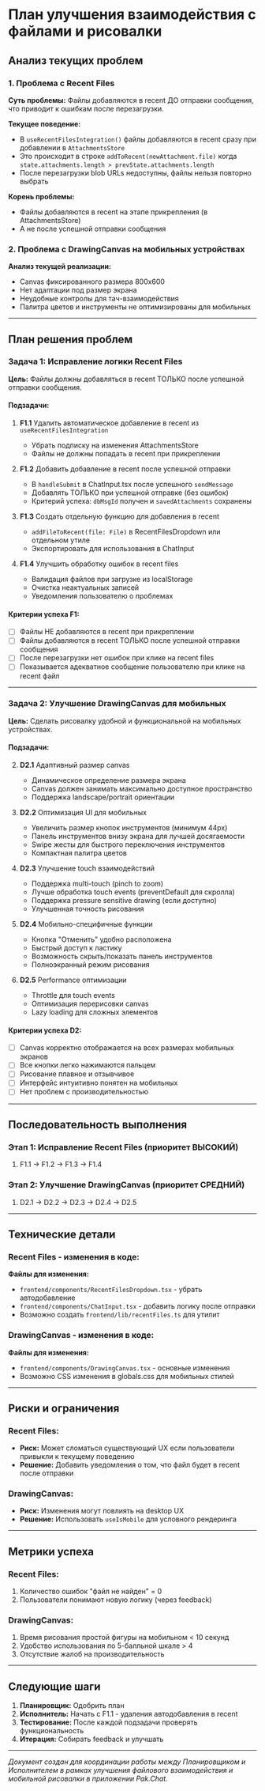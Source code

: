 # План улучшения взаимодействия с файлами и рисовалки

## Анализ текущих проблем

### 1. Проблема с Recent Files
**Суть проблемы:** Файлы добавляются в recent ДО отправки сообщения, что приводит к ошибкам после перезагрузки.

**Текущее поведение:**
- В `useRecentFilesIntegration()` файлы добавляются в recent сразу при добавлении в `AttachmentsStore`
- Это происходит в строке `addToRecent(newAttachment.file)` когда `state.attachments.length > prevState.attachments.length`
- После перезагрузки blob URLs недоступны, файлы нельзя повторно выбрать

**Корень проблемы:**
- Файлы добавляются в recent на этапе прикрепления (в AttachmentsStore)
- А не после успешной отправки сообщения

### 2. Проблема с DrawingCanvas на мобильных устройствах
**Анализ текущей реализации:**
- Canvas фиксированного размера 800x600
- Нет адаптации под размер экрана
- Неудобные контролы для тач-взаимодействия
- Палитра цветов и инструменты не оптимизированы для мобильных

---

## План решения проблем

### Задача 1: Исправление логики Recent Files
**Цель:** Файлы должны добавляться в recent ТОЛЬКО после успешной отправки сообщения.

#### Подзадачи:
1. **F1.1** Удалить автоматическое добавление в recent из `useRecentFilesIntegration`
   - Убрать подписку на изменения AttachmentsStore
   - Файлы не должны попадать в recent при прикреплении

2. **F1.2** Добавить добавление в recent после успешной отправки
   - В `handleSubmit` в ChatInput.tsx после успешного `sendMessage`
   - Добавлять ТОЛЬКО при успешной отправке (без ошибок)
   - Критерий успеха: `dbMsgId` получен и `savedAttachments` сохранены

3. **F1.3** Создать отдельную функцию для добавления в recent
   - `addFileToRecent(file: File)` в RecentFilesDropdown или отдельном утиле
   - Экспортировать для использования в ChatInput

4. **F1.4** Улучшить обработку ошибок в recent files
   - Валидация файлов при загрузке из localStorage
   - Очистка неактуальных записей
   - Уведомления пользователю о проблемах

#### Критерии успеха F1:
- [ ] Файлы НЕ добавляются в recent при прикреплении
- [ ] Файлы добавляются в recent ТОЛЬКО после успешной отправки сообщения
- [ ] После перезагрузки нет ошибок при клике на recent files
- [ ] Показывается адекватное сообщение пользователю при клике на recent файл

---

### Задача 2: Улучшение DrawingCanvas для мобильных
**Цель:** Сделать рисовалку удобной и функциональной на мобильных устройствах.

#### Подзадачи:
2. **D2.1** Адаптивный размер canvas
   - Динамическое определение размера экрана
   - Canvas должен занимать максимально доступное пространство
   - Поддержка landscape/portrait ориентации

3. **D2.2** Оптимизация UI для мобильных
   - Увеличить размер кнопок инструментов (минимум 44px)
   - Панель инструментов внизу экрана для лучшей досягаемости
   - Swipe жесты для быстрого переключения инструментов
   - Компактная палитра цветов

4. **D2.3** Улучшение touch взаимодействий
   - Поддержка multi-touch (pinch to zoom)
   - Лучше обработка touch events (preventDefault для скролла)
   - Поддержка pressure sensitive drawing (если доступно)
   - Улучшенная точность рисования

5. **D2.4** Мобильно-специфичные функции
   - Кнопка "Отменить" удобно расположена
   - Быстрый доступ к ластику
   - Возможность скрыть/показать панель инструментов
   - Полноэкранный режим рисования

6. **D2.5** Performance оптимизации
   - Throttle для touch events
   - Оптимизация перерисовки canvas
   - Lazy loading для сложных элементов

#### Критерии успеха D2:
- [ ] Canvas корректно отображается на всех размерах мобильных экранов
- [ ] Все кнопки легко нажимаются пальцем
- [ ] Рисование плавное и отзывчивое
- [ ] Интерфейс интуитивно понятен на мобильных
- [ ] Нет проблем с производительностью

---

## Последовательность выполнения

### Этап 1: Исправление Recent Files (приоритет ВЫСОКИЙ)
1. F1.1 → F1.2 → F1.3 → F1.4

### Этап 2: Улучшение DrawingCanvas (приоритет СРЕДНИЙ)  
1. D2.1 → D2.2 → D2.3 → D2.4 → D2.5

---

## Технические детали

### Recent Files - изменения в коде:
**Файлы для изменения:**
- `frontend/components/RecentFilesDropdown.tsx` - убрать автодобавление
- `frontend/components/ChatInput.tsx` - добавить логику после отправки
- Возможно создать `frontend/lib/recentFiles.ts` для утилит

### DrawingCanvas - изменения в коде:
**Файлы для изменения:**
- `frontend/components/DrawingCanvas.tsx` - основные изменения
- Возможно CSS изменения в globals.css для мобильных стилей

---

## Риски и ограничения

### Recent Files:
- **Риск:** Может сломаться существующий UX если пользователи привыкли к текущему поведению
- **Решение:** Добавить уведомления о том, что файл будет в recent после отправки

### DrawingCanvas:
- **Риск:** Изменения могут повлиять на desktop UX
- **Решение:** Использовать `useIsMobile` для условного рендеринга

---

## Метрики успеха

### Recent Files:
1. Количество ошибок "файл не найден" = 0
2. Пользователи понимают новую логику (через feedback)

### DrawingCanvas:
1. Время рисования простой фигуры на мобильном < 10 секунд  
2. Удобство использования по 5-балльной шкале > 4
3. Отсутствие жалоб на производительность

---

## Следующие шаги

1. **Планировщик:** Одобрить план
2. **Исполнитель:** Начать с F1.1 - удаления автодобавления в recent
3. **Тестирование:** После каждой подзадачи проверять функциональность
4. **Итерация:** Собирать feedback и улучшать

---

*Документ создан для координации работы между Планировщиком и Исполнителем в рамках улучшения файлового взаимодействия и мобильной рисовалки в приложении Pak.Chat.* 